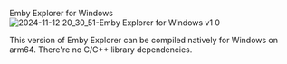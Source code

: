 Emby Explorer for Windows
![2024-11-12 20_30_51-Emby Explorer for Windows v1 0](https://github.com/user-attachments/assets/0a6e2096-737b-49c5-8d09-a50c27bc7c50)

This version of Emby Explorer can be compiled natively for Windows on arm64. There're no C/C++ library dependencies.


